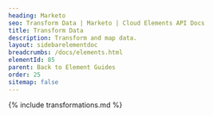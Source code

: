 ```yaml
---
heading: Marketo
seo: Transform Data | Marketo | Cloud Elements API Docs
title: Transform Data
description: Transform and map data.
layout: sidebarelementdoc
breadcrumbs: /docs/elements.html
elementId: 85
parent: Back to Element Guides
order: 25
sitemap: false
---
```


{% include transformations.md %}
